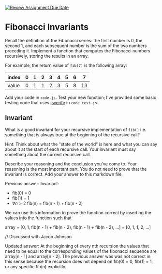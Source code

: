 [![Review Assignment Due Date](https://classroom.github.com/assets/deadline-readme-button-24ddc0f5d75046c5622901739e7c5dd533143b0c8e959d652212380cedb1ea36.svg)](https://classroom.github.com/a/rzkZS2Jf)
# Fibonacci Invariants

Recall the definition of the Fibonacci series: the first number is 0, the second
1, and each subsequent number is the sum of the two numbers preceding it.
Implement a function that computes the Fibonacci numbers recursively, storing
the results in an array.

For example, the return value of `fib(7)` is the following array:

| index |  0  |  1  |  2  |  3  |  4  |  5  |  6  |  7  |
| ----- | --- | --- | --- | --- | --- | --- | --- | --- |
| value |  0  |  1  |  1  |  2  |  3  |  5  |  8  |  13 |

Add your code in `code.js`. Test your new function; I've provided some basic
testing code that uses [jsverify](https://jsverify.github.io/) in
`code.test.js`.

## Invariant

What is a good invariant for your recursive implementation of `fib()`
i.e. something that is always true at the beginning of the recursive call?

Hint: Think about what the "state of the world" is here and what you can say
about it at the start of each recursive call. Your invariant must say something
about the current recursive call.

Describe your reasoning and the conclusion you've come to. Your reasoning is the
most important part. You do not need to prove that the invariant is correct. Add
your answer to this markdown file.

Previous answer:
Invariant:
- fib(0) = 0
- fib(1) = 1
- $\forall n > 2$ fib(n) = fib(n - 1) + fib(n - 2)

We can use this information to prove the function correct by inserting the values into the function such that

array = [0, 1, fib(n - 1) + fib(n - 2), fib(n - 1) + fib(n - 2), ...] = [0, 1, 1, 2, ...]

// Discussed with Jacob Johnson

Updated answer:
At the beginning of every nth recursion the values that need to be equal to the corresponding values of the fibonacci sequence are array[n - 1] and array[n - 2]. The previous answer was was not correct in this sense because the recursion does not depend on fib(0) = 0, fib(1) = 1, or any specific fib(n) explicitly.
